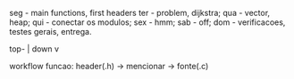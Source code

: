 seg - main functions, first headers
ter - problem, dijkstra;
qua - vector, heap;
qui - conectar os modulos;
sex - hmm;
sab - off;
dom - verificacoes, testes gerais, entrega.

top- |
down v

workflow funcao:
header(.h) -> mencionar -> fonte(.c)